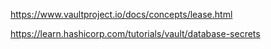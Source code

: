 https://www.vaultproject.io/docs/concepts/lease.html

https://learn.hashicorp.com/tutorials/vault/database-secrets